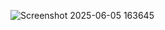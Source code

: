 



![Screenshot 2025-06-05 163645](https://github.com/user-attachments/assets/24ab1d20-9dc4-437d-bf3c-8be6327b5a8c)
